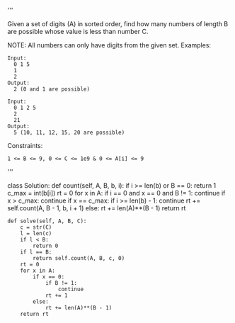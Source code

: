 '''

Given a set of digits (A) in sorted order, find how many numbers of length B are possible whose value is less than number C.

 NOTE: All numbers can only have digits from the given set.
Examples:

	Input:
	  0 1 5
	  1
	  2
	Output:
	  2 (0 and 1 are possible)

	Input:
	  0 1 2 5
	  2
	  21
	Output:
	  5 (10, 11, 12, 15, 20 are possible)
Constraints:

    1 <= B <= 9, 0 <= C <= 1e9 & 0 <= A[i] <= 9

'''


class Solution:
    def count(self, A, B, b, i):
        if i >= len(b) or B == 0:
            return 1
        c_max = int(b[i])
        rt = 0
        for x in A:
            if i == 0 and x == 0 and B != 1:
                continue
            if x > c_max:
                continue
            if x == c_max:
                if i >= len(b) - 1:
                    continue
                rt += self.count(A, B - 1, b, i + 1)
            else:
                rt += len(A)**(B - 1)
        return rt

    def solve(self, A, B, C):
        c = str(C)
        l = len(c)
        if l < B:
            return 0
        if l == B:
            return self.count(A, B, c, 0)
        rt = 0
        for x in A:
            if x == 0:
                if B != 1:
                    continue
                rt += 1
            else:
                rt += len(A)**(B - 1)
        return rt
